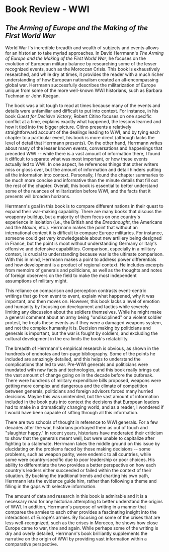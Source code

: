 # Book Review - WWI 

## *The Arming of Europe and the Making of the First World War*

World War I's incredible breadth and wealth of subjects and events allows for an historian to take myriad approaches. In David Herrmann's *The Arming of Europe and the Making of the First World War*, he focuses on the evolution of European military balance by researching some of the lesser recognized events, such as the Moroccan Crisis. This book is exhaustively researched, and while dry at times, it provides the reader with a much richer understanding of how European nationalism created an all-encompassing global war. Herrmann successfully describes the militarization of Europe unique from some of the more well-known WWI historians, such as Barbara Tuchman or John Keegan.

The book was a bit tough to read at times because many of the events and details were unfamiliar and difficult to put into context. For instance, in his book *Quest for Decisive Victory*, Robert Citino focuses on one specific conflict at a time, explains exactly what happened, the lessons learned and how it tied into the bigger picture. Citino presents a relatively straightforward account of the dealings leading to WWI, and by tying each chapter to a particular event, his book is more direct (although lacks the level of detail that Herrmann presents). On the other hand, Herrmann writes about many of the lesser known events, conversations and happenings that preceded WWI -- while there is a vast amount of information there, I found it difficult to separate what was most important, or how these events actually led to WWI. In one aspect, he references things that other writers miss or gloss over, but the amount of information and detail hinders putting all the information into context. Personally, I found the chapter summaries to be much more concise and informative than the minute details that fill out the rest of the chapter. Overall, this book is essential to better understand some of the nuances of militarization before WWI, and the facts that it presents will broaden horizons.

Herrmann's goal in this book is to compare different nations in their quest to expand their war-making capability. There are many books that discuss the weaponry buildup, but a majority of them focus on one country's experience in isolation (i.e., the British and the *Dreadnought*, the Americans and the *Maxim*, etc.). Herrmann makes the point that without an international context it is difficult to compare Europe militaries. For instance, someone could get very knowledgeable about new artillery being designed in France, but the point is moot without understanding Germany or Italy's offensive and defensive capabilities. Comparison, especially in a military context, is crucial to understanding because war is the ultimate comparison. With this in mind, Herrmann makes a point to address power differentials and how development is a product of regional context. He includes excerpts from memoirs of generals and politicians, as well as the thoughts and notes of foreign observers on the field to make the most independent assumptions of military might.

This reliance on comparison and perception contrasts event-centric writings that go from event to event, explain what happened, why it was important, and then moves on. However, this book lacks a level of emotion and humanity by focusing on development and tactics while severely limiting any discussion about the soldiers themselves. While he might make a general comment about an army being "undisciplined" or a violent soldier protest, he treats these events as if they were a damaged weapons system, and not the complex humanity it is. Decision making by politicians and generals is important, but the war is fought by soldiers, and excluding the cultural development in the era limits the book's relatability.

The breadth of Herrmann's empirical research is obvious, as shown in the hundreds of endnotes and ten-page bibliography. Some of the points he included are amazingly detailed, and this helps to understand the complications that led to war. Pre-WWI generals and politicians were inundated with new facts and technologies, and this book really brings out the vast amount of change going on in the decade before the outbreak. There were hundreds of military expenditure bills proposed, weapons were getting more complex and dangerous and the climate of competition between generals, politicians and foreign advisors forced many hurried decisions. Maybe this was unintended, but the vast amount of information included in the book puts into context the decisions that European leaders had to make in a dramatically changing world, and as a reader, I wondered if I would have been capable of sifting through all this information.

There are two schools of thought in reference to WWI generals. For a few decades after the war, historians portrayed them as out of touch and "slaughter happy." In recent years, historians have moderated their criticism to show that the generals meant well, but were unable to capitalize after fighting to a stalemate. Herrmann takes the middle ground on this issue by elucidating on the problems faced by those making decisions -- some problems, such as weapon parity, were endemic to all countries, while some were country-specific due to poor leadership or poor choices. His ability to differentiate the two provides a better perspective on how each country's leaders either succeeded or failed within the context of their situation. By bucking the traditional trends and charting his own path, Herrmann lets the evidence guide him, rather than following a theme and filling in the gaps with selective information.

The amount of data and research in this book is admirable and it is a necessary read for any historian attempting to better understand the origins of WWI. In addition, Herrmann's purpose of writing in a manner that compares the armies to each other provides a fascinating insight into the interactions of Europe's armies. By focusing on some of the crises that are less well-recognized, such as the crises in Morocco, he shows how close Europe came to war, time and again. While perhaps some of the writing is dry and overly detailed, Herrmann's book brilliantly supplements the narrative on the origin of WWI by providing vast information within a comparative perspective.

